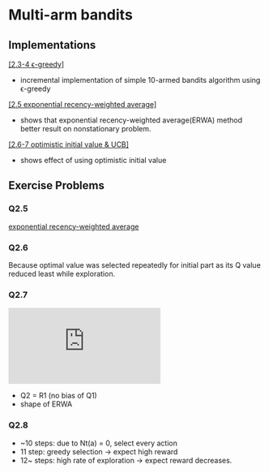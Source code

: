 # Multi-arm bandits

## Implementations

[[2.3-4 ϵ-greedy]](./e-greedy.ipynb)
 - incremental implementation of simple 10-armed bandits algorithm using ϵ-greedy
 
[[2.5 exponential recency-weighted average]](./exponential-recency-weighted-average.ipynb)
- shows that exponential recency-weighted average(ERWA) method better result on nonstationary problem.

[[2.6-7 optimistic initial value & UCB]](./optimistic-initial-value-and-UCB.ipynb)
- shows effect of using optimistic initial value

## Exercise Problems

### Q2.5 
[exponential recency-weighted average](./exponential-recency-weighted-average.ipynb)

### Q2.6
Because optimal value was selected repeatedly for initial part as its Q value reduced least while exploration.

### Q2.7
![img](https://latex.codecogs.com/gif.latex?Q_%7Bn&plus;1%7D%3D%20%5Cfrac%7B%5Calpha%7D%7B1-%281-%5Calpha%29%5En%7D%281-%5Calpha%29%5E%7Bn-1%7DQ_2%20&plus;%20%5Csum_%7Bi%3D2%7D%5En%281-%5Calpha%29%5E%7Bn-1%7DR_i)
- Q2 = R1 (no bias of Q1)
- shape of ERWA

### Q2.8
- ~10 steps: due to Nt(a) = 0, select every action
- 11 step: greedy selection -> expect high reward
- 12~ steps: high rate of exploration -> expect reward decreases.